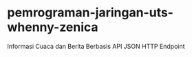 # pemrograman-jaringan-uts-whenny-zenica
Informasi Cuaca dan Berita Berbasis API JSON HTTP Endpoint
